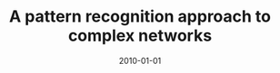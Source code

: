 ---
title: "A pattern recognition approach to complex networks"
collection: publications
permalink: /publication/2010-costa2010pattern
authors: "L. da F. Costa, P. R. V. Boas, F. N. Silva, F. A. Rodrigues"
date: 2010-01-01
venue: 'Journal of Statistical Mechanics: Theory and Experiment, v. 2010, n. 11, p. P11015'
bibtex: "costa2010pattern.bib"
paperurl: 'http://iopscience.iop.org/article/10.1088/1742-5468/2010/11/P11015/pdf'
doi: 10.1088/1742-5468/2010/11/P11015
---